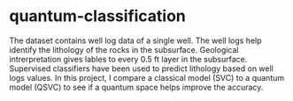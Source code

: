 # quantum-classification

The dataset contains well log data of a single well. The well logs help identify the lithology of the rocks in the subsurface. Geological intrerpretation gives lables to every 0.5 ft layer in the subsurface. Supervised classifiers have been used to predict lithology based on well logs values. In this project, I compare a classical model (SVC) to a quantum model (QSVC) to see if a quantum space helps improve the accuracy. 
